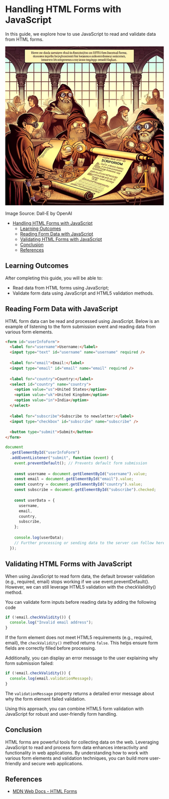 # Handling HTML Forms with JavaScript

In this guide, we explore how to use JavaScript to read and validate data from HTML forms.

![HTML-Form-JS](HTML-Form-JS.webp)

Image Source: Dall-E by OpenAI

- [Handling HTML Forms with JavaScript](#handling-html-forms-with-javascript)
  - [Learning Outcomes](#learning-outcomes)
  - [Reading Form Data with JavaScript](#reading-form-data-with-javascript)
  - [Validating HTML Forms with JavaScript](#validating-html-forms-with-javascript)
  - [Conclusion](#conclusion)
  - [References](#references)

## Learning Outcomes

After completing this guide, you will be able to:

- Read data from HTML forms using JavaScript;
- Validate form data using JavaScript and HTML5 validation methods.

## Reading Form Data with JavaScript

HTML form data can be read and processed using JavaScript. Below is an example of listening to the form submission event and reading data from various form elements.

```html
<form id="userInfoForm">
  <label for="username">Username:</label>
  <input type="text" id="username" name="username" required />

  <label for="email">Email:</label>
  <input type="email" id="email" name="email" required />

  <label for="country">Country:</label>
  <select id="country" name="country">
    <option value="us">United States</option>
    <option value="uk">United Kingdom</option>
    <option value="in">India</option>
  </select>

  <label for="subscribe">Subscribe to newsletter:</label>
  <input type="checkbox" id="subscribe" name="subscribe" />

  <button type="submit">Submit</button>
</form>
```

```javascript
document
  .getElementById("userInfoForm")
  .addEventListener("submit", function (event) {
    event.preventDefault(); // Prevents default form submission

    const username = document.getElementById("username").value;
    const email = document.getElementById("email").value;
    const country = document.getElementById("country").value;
    const subscribe = document.getElementById("subscribe").checked;

    const userData = {
      username,
      email,
      country,
      subscribe,
    };

    console.log(userData);
    // Further processing or sending data to the server can follow here
  });
```

## Validating HTML Forms with JavaScript

When using JavaScript to read form data, the default browser validation (e.g., required, email) stops working if we use event.preventDefault(). However, we can still leverage HTML5 validation with the checkValidity() method.

You can validate form inputs before reading data by adding the following code

```javascript
if (!email.checkValidity()) {
  console.log("Invalid email address");
}
```

If the form element does not meet HTML5 requirements (e.g., required, email), the `checkValidity()` method returns `false`. This helps ensure form fields are correctly filled before processing.

Additionally, you can display an error message to the user explaining why form submission failed:

```javascript
if (!email.checkValidity()) {
  console.log(email.validationMessage);
}
```

The `validationMessage` property returns a detailed error message about why the form element failed validation.

Using this approach, you can combine HTML5 form validation with JavaScript for robust and user-friendly form handling.

## Conclusion

HTML forms are powerful tools for collecting data on the web. Leveraging JavaScript to read and process form data enhances interactivity and functionality in web applications. By understanding how to work with various form elements and validation techniques, you can build more user-friendly and secure web applications.

## References

- [MDN Web Docs - HTML Forms](https://developer.mozilla.org/en-US/docs/Learn/Forms)

